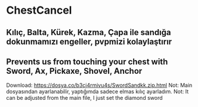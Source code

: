# ChestCancel
Kılıç, Balta, Kürek, Kazma, Çapa ile sandığa
dokunmamızı engeller, pvpmizi kolaylaştırır
-
Prevents us from touching your chest with 
Sword, Ax, Pickaxe, Shovel, Anchor
-
Download: https://dosya.co/b3cj4rmivu4s/SwordSandkk.zip.html
Not: Main dosyasından ayarlanabilir, yaptığımda sadece elmas kılıç ayarladım.
Not: It can be adjusted from the main file, I just set the diamond  sword
